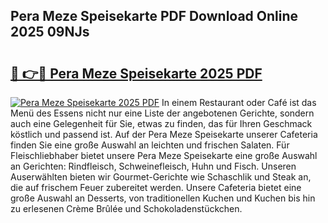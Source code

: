 ## Pera Meze Speisekarte PDF Download Online 2025 09NJs

# <h2><a href="http://gc9jrqw.nevu.top/?p=Pera+Meze+Speisekarte">🔗 👉🔴 Pera Meze Speisekarte 2025 PDF</a></h2>

[![Pera Meze Speisekarte 2025 PDF](https://i.imgur.com/dBaPXMq.png)](http://gc9jrqw.nevu.top/?p=Pera+Meze+Speisekarte)
In einem Restaurant oder Café ist das Menü des Essens nicht nur eine Liste der angebotenen Gerichte, sondern auch eine Gelegenheit für Sie, etwas zu finden, das für Ihren Geschmack köstlich und passend ist. Auf der Pera Meze Speisekarte unserer Cafeteria finden Sie eine große Auswahl an leichten und frischen Salaten. Für Fleischliebhaber bietet unsere Pera Meze Speisekarte eine große Auswahl an Gerichten: Rindfleisch, Schweinefleisch, Huhn und Fisch. Unseren Auserwählten bieten wir Gourmet-Gerichte wie Schaschlik und Steak an, die auf frischem Feuer zubereitet werden. Unsere Cafeteria bietet eine große Auswahl an Desserts, von traditionellen Kuchen und Kuchen bis hin zu erlesenen Crème Brûlée und Schokoladenstückchen.
